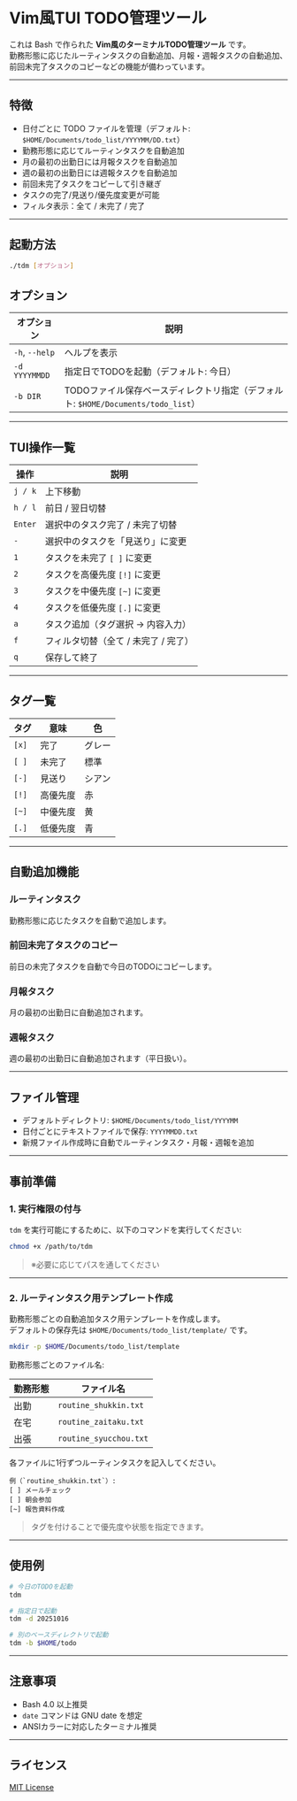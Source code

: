 # Vim風TUI TODO管理ツール

これは Bash で作られた **Vim風のターミナルTODO管理ツール** です。  
勤務形態に応じたルーティンタスクの自動追加、月報・週報タスクの自動追加、前回未完了タスクのコピーなどの機能が備わっています。

---

## 特徴

- 日付ごとに TODO ファイルを管理（デフォルト: `$HOME/Documents/todo_list/YYYYMM/DD.txt`）
- 勤務形態に応じてルーティンタスクを自動追加
- 月の最初の出勤日には月報タスクを自動追加
- 週の最初の出勤日には週報タスクを自動追加
- 前回未完了タスクをコピーして引き継ぎ
- タスクの完了/見送り/優先度変更が可能
- フィルタ表示：全て / 未完了 / 完了

---

## 起動方法

```bash
./tdm [オプション]
```

## オプション

| オプション       | 説明 |
|-----------------|------|
| `-h`, `--help`   | ヘルプを表示 |
| `-d YYYYMMDD`    | 指定日でTODOを起動（デフォルト: 今日） |
| `-b DIR`         | TODOファイル保存ベースディレクトリ指定（デフォルト: `$HOME/Documents/todo_list`） |

---

## TUI操作一覧

| 操作  | 説明 |
|-------|------|
| `j / k` | 上下移動 |
| `h / l` | 前日 / 翌日切替 |
| `Enter` | 選択中のタスク完了 / 未完了切替 |
| `-`     | 選択中のタスクを「見送り」に変更 |
| `1`     | タスクを未完了 `[ ]` に変更 |
| `2`     | タスクを高優先度 `[!]` に変更 |
| `3`     | タスクを中優先度 `[~]` に変更 |
| `4`     | タスクを低優先度 `[.]` に変更 |
| `a`     | タスク追加（タグ選択 → 内容入力） |
| `f`     | フィルタ切替（全て / 未完了 / 完了） |
| `q`     | 保存して終了 |

---

## タグ一覧

| タグ  | 意味        | 色   |
|-------|------------|------|
| `[x]` | 完了        | グレー |
| `[ ]` | 未完了      | 標準 |
| `[-]` | 見送り      | シアン |
| `[!]` | 高優先度    | 赤 |
| `[~]` | 中優先度    | 黄 |
| `[.]` | 低優先度    | 青 |

---

## 自動追加機能

### ルーティンタスク
勤務形態に応じたタスクを自動で追加します。

### 前回未完了タスクのコピー
前日の未完了タスクを自動で今日のTODOにコピーします。

### 月報タスク
月の最初の出勤日に自動追加されます。

### 週報タスク
週の最初の出勤日に自動追加されます（平日扱い）。

---

## ファイル管理

- デフォルトディレクトリ: `$HOME/Documents/todo_list/YYYYMM`
- 日付ごとにテキストファイルで保存: `YYYYMMDD.txt`
- 新規ファイル作成時に自動でルーティンタスク・月報・週報を追加

---

## 事前準備

### 1. 実行権限の付与

`tdm` を実行可能にするために、以下のコマンドを実行してください:

```bash
chmod +x /path/to/tdm
```
> ※必要に応じてパスを通してください
---

### 2. ルーティンタスク用テンプレート作成

勤務形態ごとの自動追加タスク用テンプレートを作成します。  
デフォルトの保存先は `$HOME/Documents/todo_list/template/` です。
```bash
mkdir -p $HOME/Documents/todo_list/template
```

勤務形態ごとのファイル名:

| 勤務形態 | ファイル名 |
|----------|------------|
| 出勤     | `routine_shukkin.txt` |
| 在宅     | `routine_zaitaku.txt` |
| 出張     | `routine_syucchou.txt` |

各ファイルに1行ずつルーティンタスクを記入してください。  
```
例（`routine_shukkin.txt`）:
[ ] メールチェック
[ ] 朝会参加
[~] 報告資料作成
```
> タグを付けることで優先度や状態を指定できます。

---

## 使用例

```bash
# 今日のTODOを起動
tdm

# 指定日で起動
tdm -d 20251016

# 別のベースディレクトリで起動
tdm -b $HOME/todo
```

---

## 注意事項

- Bash 4.0 以上推奨
- `date` コマンドは GNU date を想定
- ANSIカラーに対応したターミナル推奨

---

## ライセンス

[MIT License](https://opensource.org/licenses/MIT)
